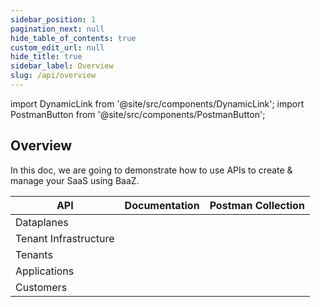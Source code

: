```yaml
---
sidebar_position: 1
pagination_next: null
hide_table_of_contents: true
custom_edit_url: null
hide_title: true
sidebar_label: Overview
slug: /api/overview
---
```

import DynamicLink from '@site/src/components/DynamicLink';
import PostmanButton from '@site/src/components/PostmanButton';

## Overview

In this doc, we are going to demonstrate how to use APIs to create & manage your SaaS using BaaZ.

| API                   | Documentation                                 | Postman Collection                                                                                                                                                                                                                                                                                                         |
| --------------------- | --------------------------------------------- | -------------------------------------------------------------------------------------------------------------------------------------------------------------------------------------------------------------------------------------------------------------------------------------------------------------------------- |
| Dataplanes            | <DynamicLink path="/docs/api/dataplanes" />   | <PostmanButton postmanUrl="https://god.gw.postman.com/run-collection/37749754-f3a3773d-2885-4fd2-bfce-b90cac6dde88?action=collection%2Ffork&source=rip_markdown&collection-url=entityId%3D37749754-f3a3773d-2885-4fd2-bfce-b90cac6dde88%26entityType%3Dcollection%26workspaceId%3Df3e23974-3a4e-4469-9c82-e695b8701d40" /> |
| Tenant Infrastructure | <DynamicLink path="/docs/api/tenant-infra" /> | <PostmanButton postmanUrl="https://god.gw.postman.com/run-collection/37749754-3641664a-c556-4a8d-9c13-3f82828a6c51?action=collection%2Ffork&source=rip_markdown&collection-url=entityId%3D37749754-3641664a-c556-4a8d-9c13-3f82828a6c51%26entityType%3Dcollection%26workspaceId%3Df3e23974-3a4e-4469-9c82-e695b8701d40" /> |
| Tenants               | <DynamicLink path="/docs/api/tenants" />      | <PostmanButton postmanUrl="https://god.gw.postman.com/run-collection/37749754-16381283-cce4-4435-bba1-491537eeb2b1?action=collection%2Ffork&source=rip_markdown&collection-url=entityId%3D37749754-16381283-cce4-4435-bba1-491537eeb2b1%26entityType%3Dcollection%26workspaceId%3Df3e23974-3a4e-4469-9c82-e695b8701d40" /> |
| Applications          | <DynamicLink path="/docs/api/applications" /> | <PostmanButton postmanUrl="https://god.gw.postman.com/run-collection/37749754-6969cd36-8cb7-4013-95e0-b698bde50478?action=collection%2Ffork&source=rip_markdown&collection-url=entityId%3D37749754-6969cd36-8cb7-4013-95e0-b698bde50478%26entityType%3Dcollection%26workspaceId%3Df3e23974-3a4e-4469-9c82-e695b8701d40" /> |
| Customers             | <DynamicLink path="/docs/api/customers" />    | <PostmanButton postmanUrl="https://god.gw.postman.com/run-collection/37749754-398dc426-1e2b-45f6-8503-bad62f930463?action=collection%2Ffork&source=rip_markdown&collection-url=entityId%3D37749754-398dc426-1e2b-45f6-8503-bad62f930463%26entityType%3Dcollection%26workspaceId%3Df3e23974-3a4e-4469-9c82-e695b8701d40" /> |
